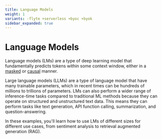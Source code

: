 ```yaml
---
title: Language Models
weight: 1
variants: -flyte +serverless +byoc +byok
sidebar_expanded: true
---
```


# Language Models

Language models (LMs) are a type of deep learning model that fundamentally predicts
tokens within some context window, either in a [masked](https://huggingface.co/docs/transformers/main/en/tasks/masked_language_modeling) or
[causal](https://huggingface.co/docs/transformers/en/tasks/language_modeling) manner.

Large language models (LLMs) are a type of language model that have many trainable
parameters, which in recent times can be hundreds of millions to trillions of parameters.
LMs can also perform a wider range of inference-time tasks compared to traditional
ML methods because they can operate on structured and unstructured text data. This
means they can perform tasks like text generation, API function calling,
summarization, and question-answering.

In these examples, you'll learn how to use LMs of different sizes for different
use cases, from sentiment analysis to retrieval augmented generation (RAG).
